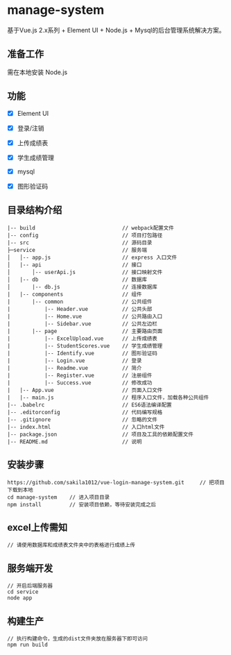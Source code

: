 # manage-system #
基于Vue.js 2.x系列 + Element UI + Node.js + Mysql的后台管理系统解决方案。

## 准备工作 ##

需在本地安装 Node.js

## 功能 ##
- [x] Element UI
- [x] 登录/注销
- [x] 上传成绩表
- [x] 学生成绩管理
- [x] mysql
- [x] 图形验证码


## 目录结构介绍 ##

	|-- build                            // webpack配置文件
	|-- config                           // 项目打包路径
	|-- src                              // 源码目录
    ├─service                            // 服务端
    │   │-- app.js                       // express 入口文件
    │   |-- api                          // 接口
    │       │-- userApi.js               // 接口映射文件
    │   |-- db                           // 数据库
    │       |-- db.js                    // 连接数据库
	|   |-- components                   // 组件
	|       |-- common                   // 公共组件
	|           |-- Header.vue           // 公共头部
	|           |-- Home.vue           	 // 公共路由入口
	|           |-- Sidebar.vue          // 公共左边栏
	|		|-- page                   	 // 主要路由页面
	|           |-- ExcelUpload.vue      // 上传成绩表
	|           |-- StudentScores.vue    // 学生成绩管理
	|           |-- Identify.vue         // 图形验证码
	|           |-- Login.vue            // 登录
	|           |-- Readme.vue           // 简介
	|           |-- Register.vue         // 注册组件
    |           |-- Success.vue          // 修改成功
	|   |-- App.vue                      // 页面入口文件
	|   |-- main.js                      // 程序入口文件，加载各种公共组件
	|-- .babelrc                         // ES6语法编译配置
	|-- .editorconfig                    // 代码编写规格
	|-- .gitignore                       // 忽略的文件
	|-- index.html                       // 入口html文件
	|-- package.json                     // 项目及工具的依赖配置文件
	|-- README.md                        // 说明


## 安装步骤 ##

	https://github.com/sakila1012/vue-login-manage-system.git     // 把项目下载到本地
	cd manage-system    // 进入项目目录
	npm install         // 安装项目依赖，等待安装完成之后

## excel上传需知 ##

	// 请使用数据库和成绩表文件夹中的表格进行成绩上传

## 服务端开发 ##

	// 开启后端服务器
	cd service
	node app

## 构建生产 ##

	// 执行构建命令，生成的dist文件夹放在服务器下即可访问
	npm run build
